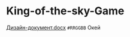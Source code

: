 # King-of-the-sky-Game
[Дизайн-документ.docx](https://github.com/at0m1ccc/King-of-the-sky-Game/files/11780985/-.docx)
`#RRGGBB` Окей

